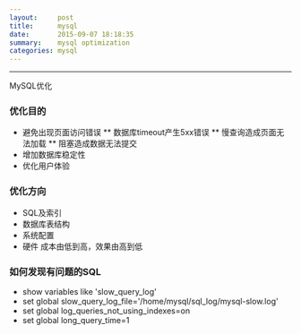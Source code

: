 ```yaml
---
layout:     post
title:      mysql
date:       2015-09-07 18:18:35
summary:    mysql optimization
categories: mysql
---
```


---

<a hef="http://www.imooc.com/learn/194" target="_blank">MySQL优化</a>

### 优化目的
* 避免出现页面访问错误
** 数据库timeout产生5xx错误
** 慢查询造成页面无法加载
** 阻塞造成数据无法提交
* 增加数据库稳定性
* 优化用户体验

### 优化方向
* SQL及索引
* 数据库表结构
* 系统配置
* 硬件
成本由低到高，效果由高到低

### 如何发现有问题的SQL
* show variables like 'slow_query_log'
* set global slow_query_log_file='/home/mysql/sql_log/mysql-slow.log'
* set global log_queries_not_using_indexes=on
* set global long_query_time=1
